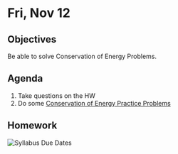 Fri, Nov 12
=========    
  
Objectives  
------------  
Be able to solve Conservation of Energy Problems.
  
Agenda    
---------    

1. Take questions on the HW
2. Do some [Conservation of Energy Practice Problems](https://avon.schoology.com/page/5144966002)




  
Homework  
-------------    
![Syllabus Due Dates](/system/files/attachments/page_embeds/m/2021-11/Capture_618d8408ee03a.PNG)
<!--stackedit_data:
eyJoaXN0b3J5IjpbMjAyODQxNDMzNiwtOTIyOTU4Mjc4LDE0OT
c4ODM0ODAsODk5MjkxNzA3LC0xMTI4NTQ5ODA1LDM2NjkzMzEy
MywtMzE0MzY4MjEyLC03OTAyNjE3MDksMTQ0OTQ1MjE4MiwtMj
UzNjcwNTkwLC05NTUxMTMxODYsNDg1OTAwMzQ1LC0zNTQ5NjI2
OTUsMTQxNTkxNjAxMiw0MDU0OTE2MDIsLTE5NzMxOTQyMjcsLT
EzNTQ4NTUxOTEsNTk4MzYzMTc1LC0xOTc2MDI1ODc3LC0xOTU4
MTU3NzMwXX0=
-->